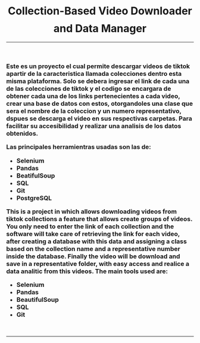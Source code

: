 <h1 align="center">Collection-Based Video Downloader and Data Manager<img height="40"></h1>

-------------------
&emsp;
<h3>Este es un proyecto el cual permite descargar videos de tiktok apartir de la caracteristica llamada colecciones dentro esta misma plataforma. Solo se debera ingresar el link de cada una de las colecciones de tiktok y el codigo se encargara de obtener cada una de los links pertenecientes a cada video, crear una base de datos con estos, otorgandoles una clase que sera el nombre de la coleccion y un numero representativo, dspues se descarga el video en sus respectivas carpetas. Para facilitar su accesibilidad y realizar una analisis de los datos obtenidos.

Las principales herramientras usadas son las de:
* Selenium
* Pandas
* BeatifulSoup
* SQL
* Git
* PostgreSQL

This is a project in which allows downloading videos from tiktok collections a feature that allows create groups of videos. You only need to enter the link of each collection and the software will take care of retrieving the link for each video, after creating a database with this data and assigning a class based on the collection name and a representative number inside the database. Finally the video will be download and save in a representative folder, with easy access and realice a data analitic from this videos.
The main tools used are:
* Selenium
* Pandas
* BeautifulSoup
* SQL
* Git
</h3>
&emsp;

-------------------

